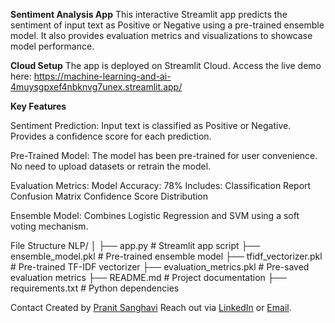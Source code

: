 **Sentiment Analysis App**
This interactive Streamlit app predicts the sentiment of input text as Positive or Negative using a pre-trained ensemble model. It also provides evaluation metrics and visualizations to showcase model performance.

**Cloud Setup**
The app is deployed on Streamlit Cloud. Access the live demo here: https://machine-learning-and-ai-4muysgpxef4nbknvg7unex.streamlit.app/

**Key Features**

Sentiment Prediction:
Input text is classified as Positive or Negative.
Provides a confidence score for each prediction.

Pre-Trained Model:
The model has been pre-trained for user convenience.
No need to upload datasets or retrain the model.

Evaluation Metrics:
Model Accuracy: 78%
Includes:
Classification Report
Confusion Matrix
Confidence Score Distribution

Ensemble Model:
Combines Logistic Regression and SVM using a soft voting mechanism.

File Structure
NLP/
│
├── app.py                     # Streamlit app script
├── ensemble_model.pkl         # Pre-trained ensemble model
├── tfidf_vectorizer.pkl       # Pre-trained TF-IDF vectorizer
├── evaluation_metrics.pkl     # Pre-saved evaluation metrics
├── README.md                  # Project documentation
├── requirements.txt           # Python dependencies

Contact
Created by [Pranit Sanghavi](https://github.com/pranit204)
Reach out via [LinkedIn](https://www.linkedin.com/in/pranit-sanghavi)
 or [Email](mailto:pranit.careers@gmail.com).




